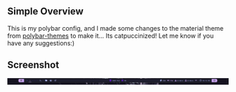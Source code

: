 ## Simple Overview
This is my polybar config, and I made some changes to the material theme from [polybar-themes](https://github.com/adi1090x/polybar-themes) to make it...
Its catpuccinized! Let me know if you have any suggestions:)


## Screenshot

![A screenshot of my polybar setup](https://github.com/ShibamRoy9826/my-polybar-config/blob/main/polybar-screenshot.png)

